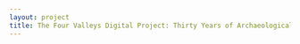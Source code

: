 ```yaml
--- 
layout: project 
title: The Four Valleys Digital Project: Thirty Years of Archaeological Research in the Naco, Cacaulapa, Santa Barbara, and El Paraíso Valleys, Northwestern Honduras
---
```



